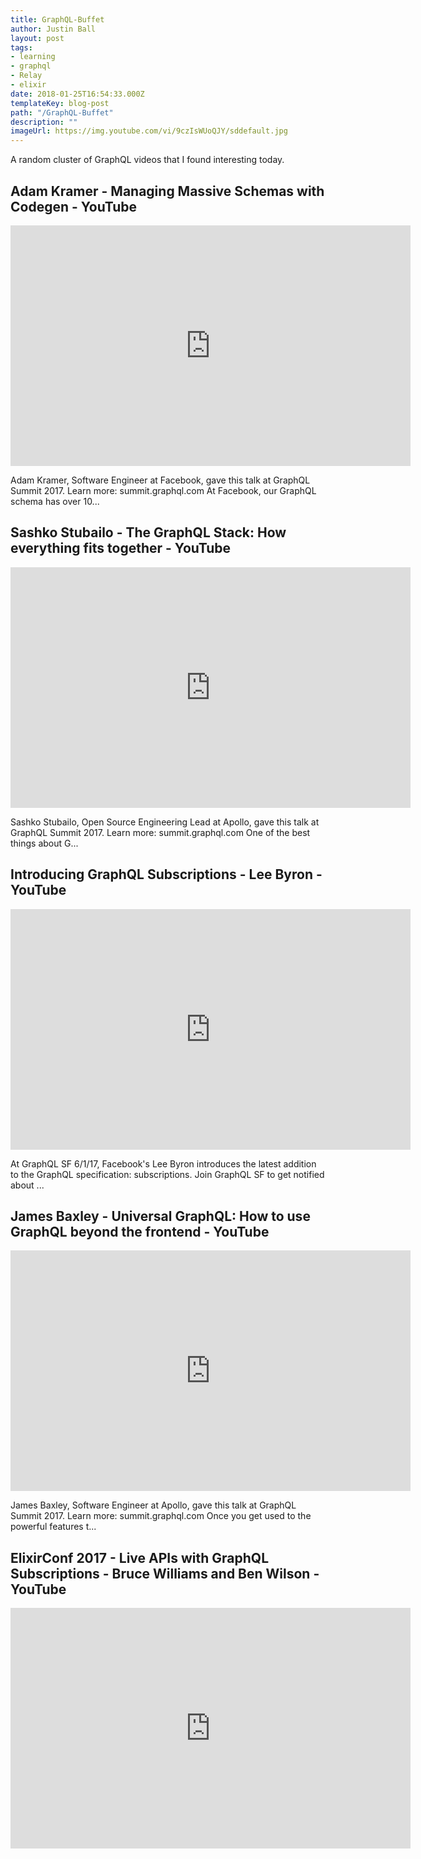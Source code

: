 ```yaml
---
title: GraphQL-Buffet
author: Justin Ball
layout: post
tags:
- learning
- graphql
- Relay
- elixir
date: 2018-01-25T16:54:33.000Z
templateKey: blog-post
path: "/GraphQL-Buffet"
description: ""
imageUrl: https://img.youtube.com/vi/9czIsWUoQJY/sddefault.jpg
---
```

<p>A random cluster of GraphQL videos that I found interesting today.</p>
<div class="youtube-videos video-responsive">
<div id="9czIsWUoQJY" class="youtube-video">
  <h2 class="youtube-title">Adam Kramer - Managing Massive Schemas with Codegen - YouTube</h2>
  <iframe src="https://www.youtube.com/embed/9czIsWUoQJY" frameborder="0" width="640" height="385" allowfullscreen>
    <p>Your browser does not support iframes.</p>
  </iframe>
  <p class="youtube-description">Adam Kramer, Software Engineer at Facebook, gave this talk at GraphQL Summit 2017. Learn more: summit.graphql.com At Facebook, our GraphQL schema has over 10...</p>
</div>
<div id="ykp6Za9rM58" class="youtube-video">
  <h2 class="youtube-title">Sashko Stubailo - The GraphQL Stack: How everything fits together - YouTube</h2>
  <iframe src="https://www.youtube.com/embed/ykp6Za9rM58" frameborder="0" width="640" height="385" allowfullscreen>
    <p>Your browser does not support iframes.</p>
  </iframe>
  <p class="youtube-description">Sashko Stubailo, Open Source Engineering Lead at Apollo, gave this talk at GraphQL Summit 2017. Learn more: summit.graphql.com One of the best things about G...</p>
</div>
<div id="bn8qsi8jVew" class="youtube-video">
  <h2 class="youtube-title">Introducing GraphQL Subscriptions - Lee Byron - YouTube</h2>
  <iframe src="https://www.youtube.com/embed/bn8qsi8jVew" frameborder="0" width="640" height="385" allowfullscreen>
    <p>Your browser does not support iframes.</p>
  </iframe>
  <p class="youtube-description">At GraphQL SF 6/1/17, Facebook's Lee Byron introduces the latest addition to the GraphQL specification: subscriptions. Join GraphQL SF to get notified about ...</p>
</div>
<div id="O1VmITpdEl4" class="youtube-video">
  <h2 class="youtube-title">James Baxley - Universal GraphQL: How to use GraphQL beyond the frontend - YouTube</h2>
  <iframe src="https://www.youtube.com/embed/O1VmITpdEl4" frameborder="0" width="640" height="385" allowfullscreen>
    <p>Your browser does not support iframes.</p>
  </iframe>
  <p class="youtube-description">James Baxley, Software Engineer at Apollo, gave this talk at GraphQL Summit 2017. Learn more: summit.graphql.com Once you get used to the powerful features t...</p>
</div>
<div id="PEckzwggd78" class="youtube-video">
  <h2 class="youtube-title">ElixirConf 2017 - Live APIs with GraphQL Subscriptions - Bruce Williams and Ben Wilson - YouTube</h2>
  <iframe src="https://www.youtube.com/embed/PEckzwggd78" frameborder="0" width="640" height="385" allowfullscreen>
    <p>Your browser does not support iframes.</p>
  </iframe>
  <p class="youtube-description"></p>
</div>
</div>